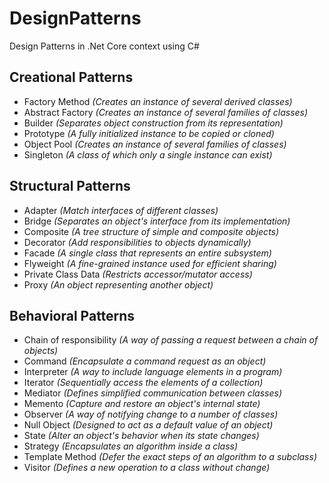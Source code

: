 # DesignPatterns
Design Patterns in .Net Core context using C#

## Creational Patterns

- Factory Method _(Creates an instance of several derived classes)_
- Abstract Factory _(Creates an instance of several families of classes)_
- Builder _(Separates object construction from its representation)_
- Prototype _(A fully initialized instance to be copied or cloned)_
- Object Pool _(Creates an instance of several families of classes)_
- Singleton _(A class of which only a single instance can exist)_

## Structural Patterns

- Adapter _(Match interfaces of different classes)_
- Bridge _(Separates an object's interface from its implementation)_
- Composite _(A tree structure of simple and composite objects)_
- Decorator _(Add responsibilities to objects dynamically)_
- Facade _(A single class that represents an entire subsystem)_
- Flyweight _(A fine-grained instance used for efficient sharing)_
- Private Class Data _(Restricts accessor/mutator access)_
- Proxy _(An object representing another object)_

## Behavioral Patterns

- Chain of responsibility _(A way of passing a request between a chain of objects)_
- Command _(Encapsulate a command request as an object)_
- Interpreter _(A way to include language elements in a program)_
- Iterator _(Sequentially access the elements of a collection)_
- Mediator _(Defines simplified communication between classes)_
- Memento _(Capture and restore an object's internal state)_
- Observer _(A way of notifying change to a number of classes)_
- Null Object _(Designed to act as a default value of an object)_
- State _(Alter an object's behavior when its state changes)_
- Strategy _(Encapsulates an algorithm inside a class)_
- Template Method _(Defer the exact steps of an algorithm to a subclass)_
- Visitor _(Defines a new operation to a class without change)_
